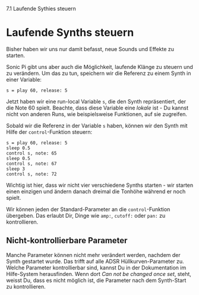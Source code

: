 7.1 Laufende Sythies steuern

# Laufende Synths steuern

Bisher haben wir uns nur damit befasst, neue Sounds und Effekte zu 
starten.

Sonic Pi gibt uns aber auch die Möglichkeit, laufende Klänge zu steuern 
und zu verändern. Um das zu tun, speichern wir die Referenz zu einem 
Synth in einer Variable:

```
s = play 60, release: 5
```

Jetzt haben wir eine run-local Variable `s`, die den Synth 
repräsentiert, der die Note 60 spielt. Beachte, dass diese Variable
eine *lokale* ist - Du kannst nicht von anderen Runs, wie
beispielsweise Funktionen, auf sie zugreifen.

Sobald wir die Referenz in der Variable `s` haben, können wir den 
Synth mit Hilfe der `control`-Funktion steuern:

```
s = play 60, release: 5
sleep 0.5
control s, note: 65
sleep 0.5
control s, note: 67
sleep 3
control s, note: 72
```

Wichtig ist hier, dass wir nicht vier verschiedene Synths starten - 
wir starten einen einzigen und ändern danach dreimal die Tonhöhe 
während er noch spielt.

Wir können jeden der Standard-Parameter an die `control`-Funktion 
übergeben. Das erlaubt Dir, Dinge wie `amp:`, `cutoff:` oder `pan:` zu 
kontrollieren.

## Nicht-kontrollierbare Parameter

Manche Parameter können nicht mehr verändert werden, nachdem der 
Synth gestartet wurde. Das trifft auf alle ADSR Hüllkurven-Parameter 
zu. Welche Parameter kontrollierbar sind, kannst Du in der 
Dokumentation im Hilfe-System herausfinden. Wenn dort *Can not be 
changed once set*, steht, weisst Du, dass es nicht möglich ist, die 
Parameter nach dem Synth-Start zu kontrollieren.

